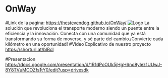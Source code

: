 # OnWay
#Link de la pagina: https://thestevendog.github.io/OnWay/
![Logo](https://github.com/user-attachments/assets/61fe5f3c-fa08-4939-8af7-016b293c2deb)
La solución que revoluciona el transporte moderno siendo un puente entre la eficiencia y la innovación. Conecta con una comunidad que ya está transformando su forma de moverse, y sé parte del cambio.¡Convierte cada kilómetro en una oportunidad!
#Video Explicativo de nuestro proyecto
https://shorturl.at/blBcI

#Presentacion
https://docs.google.com/presentation/d/1R1dPcOUk5jHgH6no8ylez1UUwJ-8Y8TVuMCOZfs1tY0/edit?usp=drivesdk

